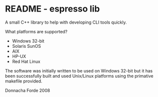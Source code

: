 # README - espresso lib 
A small C++ library to help with developing CLI tools quickly.


What platforms are supported?

* Windows 32-bit
* Solaris SunOS
* AIX
* HP-UX
* Red Hat Linux

The software was initially written to be used on Windows 32-bit but it has been successfully built and used Unix/Linux platforms using the primative makefile provided.

Donnacha Forde
2008

